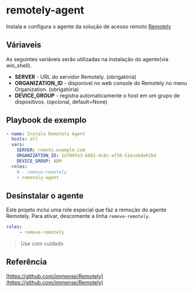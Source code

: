 # remotely-agent
Instala e configura o agente da solução de acesso remoto [Remotely](https://github.com/immense/Remotely)

## Váriaveis
As seguintes variáveis serão utilizadas na instalação do agente(via win_shell).

- **SERVER** - URL do servidor Remotely. (obrigatória)
- **ORGANIZATION_ID** - disponível no web console do Remotely no menu Organization. (obrigatória)
- **DEVICE_GROUP** -  registra automaticamente o host em um grupo de dispositivos. (opcional, default=None)

## Playbook de exemplo
```yml
- name: Instala Remotely Agent
  hosts: all
  vars:
    SERVER: remoto.example.com
    ORGANIZATION_ID: 1d780fe3-6b81-4c6c-af50-51eceb4e61bd
    DEVICE_GROUP: ADM
  roles:
    # - remove-remotely
    - remotely-agent
```

## Desinstalar o agente
Este projeto inclui uma role especial que faz a remoção do agente Remotely. Para ativar, descomente a linha ```remove-remotely```.

```yml
roles:
     - remove-remotely
```
> Use com cuidado

## Referência
[https://github.com/immense/Remotely](https://github.com/immense/Remotely)

